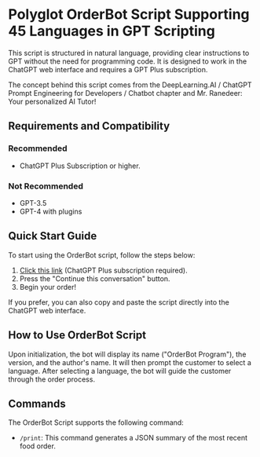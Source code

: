 # Polyglot OrderBot Script Supporting 45 Languages in GPT Scripting

This script is structured in natural language, providing clear instructions to GPT without the need for programming code. It is designed to work in the ChatGPT web interface and requires a GPT Plus subscription.

The concept behind this script comes from the DeepLearning.AI / ChatGPT Prompt Engineering for Developers / Chatbot chapter and Mr. Ranedeer: Your personalized AI Tutor!

## Requirements and Compatibility

### Recommended
- ChatGPT Plus Subscription or higher.

### Not Recommended
- GPT-3.5
- GPT-4 with plugins

## Quick Start Guide

To start using the OrderBot script, follow the steps below:

1. [Click this link](https://chat.openai.com/share/6efff010-c484-49d1-9bf8-18ec5ebea594) (ChatGPT Plus subscription required).
2. Press the "Continue this conversation" button.
3. Begin your order!

If you prefer, you can also copy and paste the script directly into the ChatGPT web interface.

## How to Use OrderBot Script

Upon initialization, the bot will display its name ("OrderBot Program"), the version, and the author's name. It will then prompt the customer to select a language. After selecting a language, the bot will guide the customer through the order process.

## Commands

The OrderBot Script supports the following command:

- `/print`: This command generates a JSON summary of the most recent food order.
